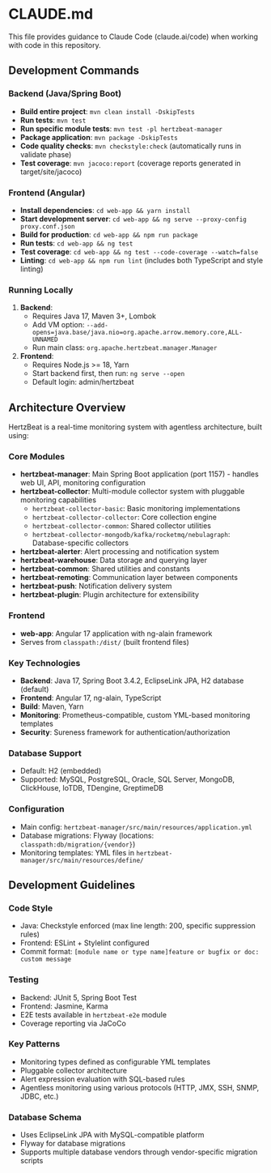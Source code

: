 # CLAUDE.md

This file provides guidance to Claude Code (claude.ai/code) when working with code in this repository.

## Development Commands

### Backend (Java/Spring Boot)
- **Build entire project**: `mvn clean install -DskipTests`
- **Run tests**: `mvn test`
- **Run specific module tests**: `mvn test -pl hertzbeat-manager`
- **Package application**: `mvn package -DskipTests`
- **Code quality checks**: `mvn checkstyle:check` (automatically runs in validate phase)
- **Test coverage**: `mvn jacoco:report` (coverage reports generated in target/site/jacoco)

### Frontend (Angular)
- **Install dependencies**: `cd web-app && yarn install`
- **Start development server**: `cd web-app && ng serve --proxy-config proxy.conf.json`
- **Build for production**: `cd web-app && npm run package`
- **Run tests**: `cd web-app && ng test`
- **Test coverage**: `cd web-app && ng test --code-coverage --watch=false`
- **Linting**: `cd web-app && npm run lint` (includes both TypeScript and style linting)

### Running Locally
1. **Backend**: 
   - Requires Java 17, Maven 3+, Lombok
   - Add VM option: `--add-opens=java.base/java.nio=org.apache.arrow.memory.core,ALL-UNNAMED`
   - Run main class: `org.apache.hertzbeat.manager.Manager`
2. **Frontend**: 
   - Requires Node.js >= 18, Yarn
   - Start backend first, then run: `ng serve --open`
   - Default login: admin/hertzbeat

## Architecture Overview

HertzBeat is a real-time monitoring system with agentless architecture, built using:

### Core Modules
- **hertzbeat-manager**: Main Spring Boot application (port 1157) - handles web UI, API, monitoring configuration
- **hertzbeat-collector**: Multi-module collector system with pluggable monitoring capabilities
  - `hertzbeat-collector-basic`: Basic monitoring implementations
  - `hertzbeat-collector-collector`: Core collection engine
  - `hertzbeat-collector-common`: Shared collector utilities
  - `hertzbeat-collector-mongodb/kafka/rocketmq/nebulagraph`: Database-specific collectors
- **hertzbeat-alerter**: Alert processing and notification system
- **hertzbeat-warehouse**: Data storage and querying layer
- **hertzbeat-common**: Shared utilities and constants
- **hertzbeat-remoting**: Communication layer between components
- **hertzbeat-push**: Notification delivery system
- **hertzbeat-plugin**: Plugin architecture for extensibility

### Frontend
- **web-app**: Angular 17 application with ng-alain framework
- Serves from `classpath:/dist/` (built frontend files)

### Key Technologies
- **Backend**: Java 17, Spring Boot 3.4.2, EclipseLink JPA, H2 database (default)
- **Frontend**: Angular 17, ng-alain, TypeScript
- **Build**: Maven, Yarn
- **Monitoring**: Prometheus-compatible, custom YML-based monitoring templates
- **Security**: Sureness framework for authentication/authorization

### Database Support
- Default: H2 (embedded)
- Supported: MySQL, PostgreSQL, Oracle, SQL Server, MongoDB, ClickHouse, IoTDB, TDengine, GreptimeDB

### Configuration
- Main config: `hertzbeat-manager/src/main/resources/application.yml`
- Database migrations: Flyway (locations: `classpath:db/migration/{vendor}`)
- Monitoring templates: YML files in `hertzbeat-manager/src/main/resources/define/`

## Development Guidelines

### Code Style
- Java: Checkstyle enforced (max line length: 200, specific suppression rules)
- Frontend: ESLint + Stylelint configured
- Commit format: `[module name or type name]feature or bugfix or doc: custom message`

### Testing
- Backend: JUnit 5, Spring Boot Test
- Frontend: Jasmine, Karma
- E2E tests available in `hertzbeat-e2e` module
- Coverage reporting via JaCoCo

### Key Patterns
- Monitoring types defined as configurable YML templates
- Pluggable collector architecture
- Alert expression evaluation with SQL-based rules
- Agentless monitoring using various protocols (HTTP, JMX, SSH, SNMP, JDBC, etc.)

### Database Schema
- Uses EclipseLink JPA with MySQL-compatible platform
- Flyway for database migrations
- Supports multiple database vendors through vendor-specific migration scripts